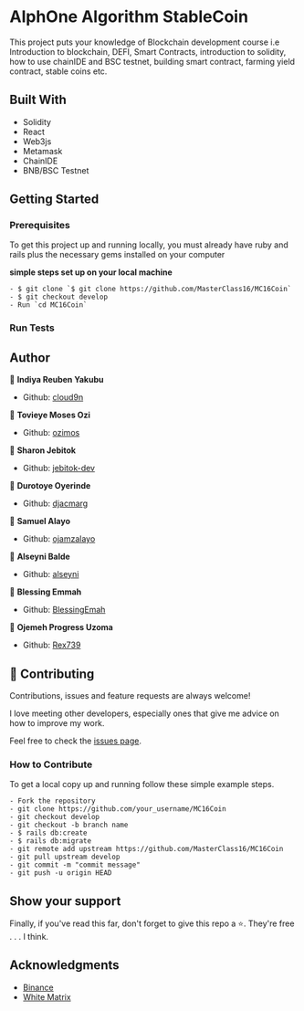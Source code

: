 # AlphOne Algorithm StableCoin

This project puts your knowledge of Blockchain development course i.e Introduction to blockchain, DEFI, Smart Contracts, introduction to solidity, how to use chainIDE and BSC testnet, building smart contract, farming yield contract, stable coins etc.

## Built With

- Solidity
- React
- Web3js
- Metamask
- ChainIDE
- BNB/BSC Testnet

## Getting Started

### Prerequisites

To get this project up and running locally, you must already have ruby and rails plus the necessary gems installed on your computer

**simple steps set up on your local machine**

```
- $ git clone `$ git clone https://github.com/MasterClass16/MC16Coin`
- $ git checkout develop
- Run `cd MC16Coin`

```

### Run Tests

## Author

👤 **Indiya Reuben Yakubu**

- Github: [cloud9n](https://github.com/cloud9n)

👤 **Tovieye Moses Ozi**

- Github: [ozimos](https://github.com/ozimos)

👤 **Sharon Jebitok**

- Github: [jebitok-dev](https://github.com/jebitok-dev)

👤 **Durotoye Oyerinde**

- Github: [djacmarg](https://github.com/djacmarg)

👤 **Samuel Alayo**

- Github: [ojamzalayo ](https://github.com/ojamzalayo)

👤 **Alseyni Balde**

- Github: [alseyni](https://github.com/alseyni)

👤 **Blessing Emmah**

- Github: [BlessingEmah](https://github.com/BlessingEmah)

👤 **Ojemeh Progress Uzoma**

- Github: [Rex739](https://github.com/Rex739)

## 🤝 Contributing

Contributions, issues and feature requests are always welcome!

I love meeting other developers, especially ones that give me advice on how to improve my work.

Feel free to check the [issues page](https://github.com/MasterClass16/MC16Coin/issues).

### How to Contribute

To get a local copy up and running follow these simple example steps.

```
- Fork the repository
- git clone https://github.com/your_username/MC16Coin
- git checkout develop
- git checkout -b branch name
- $ rails db:create
- $ rails db:migrate
- git remote add upstream https://github.com/MasterClass16/MC16Coin
- git pull upstream develop
- git commit -m "commit message"
- git push -u origin HEAD
```

## Show your support

Finally, if you've read this far, don't forget to give this repo a ⭐️. They're free . . . I think.

## Acknowledgments

- [Binance](https://binance.org)
- [White Matrix]()
<!-- - Design idea by [Gregoire Vella on Behance](https://www.behance.net/gregoirevella) -->
